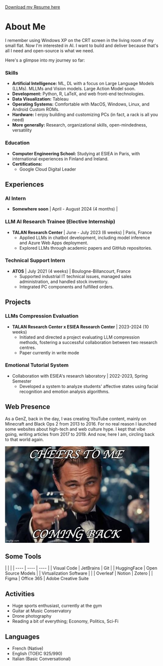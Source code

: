 [Download my Resume here](/assets/therealmartin-resume.pdf)

# About Me

I remember using Windows XP on the CRT screen in the living room of my small flat. Now I'm interested in AI. I want to build and deliver because that's all I need and open-source is what we need.

Here's a glimpse into my journey so far:

### Skills

- **Artificial Intelligence:** ML, DL with a focus on Large Language Models (LLMs). MLLMs and Vision models. Large Action Model soon.
- **Development:** Python, R, LaTeX, and web front-end technologies.
- **Data Visualization:** Tableau
- **Operating Systems:** Comfortable with MacOS, Windows, Linux, and Android Custom ROMs.
- **Hardware:** I enjoy building and customizing PCs (in fact, a rack is all you need)
- **More generally:** Research, organizational skills, open-mindedness, versatility

### Education

- **Computer Engineering School:** Studying at ESIEA in Paris, with international experiences in Finland and Ireland.
- **Certifications:**
  - Google Cloud Digital Leader


## Experiences

### AI Intern
- **Somewhere soon** | April - August 2024 (4 months) | 

### LLM AI Research Trainee (Elective Internship)
- **TALAN Research Center** | June - July 2023 (6 weeks) | Paris, France
  - Applied LLMs in chatbot development, including model inference and Azure Web Apps deployment.
  - Explored LLMs through academic papers and GitHub repositories.

### Technical Support Intern
- **ATOS** | July 2021 (4 weeks) | Boulogne-Billancourt, France
  - Supported industrial IT technical issues, managed sales administration, and handled stock inventory.
  - Integrated PC components and fulfilled orders.

## Projects

### LLMs Compression Evaluation
- **TALAN Research Center x ESIEA Research Center** | 2023-2024 (10 weeks)
  - Initiated and directed a project evaluating LLM compression methods, fostering a successful collaboration between two research centres.
  - Paper currently in write mode 

### Emotional Tutorial System
- Collaboration with ESIEA's research laboratory | 2022-2023, Spring Semester
  - Developed a system to analyze students' affective states using facial recognition and emotion analysis algorithms.

## Web Presence
  As a GenZ, back in the day, I was creating YouTube content, mainly on Minecraft and Black Ops 2 from 2013 to 2016. For no real reason I launched some websites about high-tech and web culture hype. I kept that vibe going, writing articles from 2017 to 2019. And now, here I am, circling back to that world again.

  ![img:b/acc](imback.png)


## Some Tools

| | |
| ---- | ---- | ----  |
|  Visual Code | JetBrains | Git |
| HuggingFace | Open Source Models |
| Virtualization Software |  |
| Overleaf | Notion | Zotero |
| Figma | Office 365 | Adobe Creative Suite

## Activities

- Huge sports enthusiast, currently at the gym
- Guitar at Music Conservatory
- Drone photography
- Reading a bit of everything; Economy, Politics, Sci-Fi

## Languages

- French (Native)
- English (TOEIC 925/990)
- Italian (Basic Conversational)
